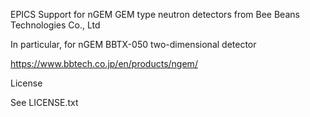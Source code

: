 EPICS Support for nGEM GEM type neutron detectors from Bee Beans Technologies Co., Ltd

In particular, for nGEM BBTX-050 two-dimensional detector

https://www.bbtech.co.jp/en/products/ngem/

License

See LICENSE.txt

